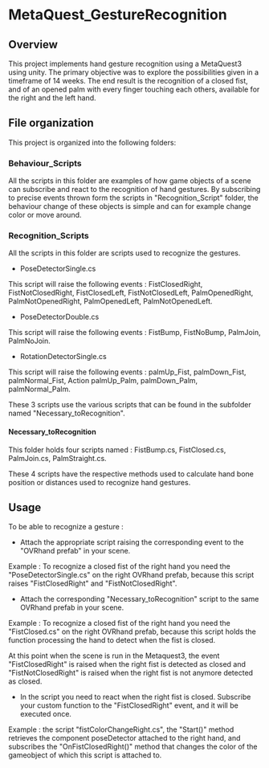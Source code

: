 # MetaQuest_GestureRecognition
 
## Overview

This project implements hand gesture recognition using a MetaQuest3 using unity. The primary objective was to explore the possibilities given in a timeframe of 14 weeks. The end result is the recognition of a closed fist, and of an opened palm with every finger touching each others, available for the right and the left hand. 

## File organization 

This project is organized into the following folders:

### Behaviour_Scripts 

All the scripts in this folder are examples of how game objects of a scene can subscribe and react to the recognition of hand gestures. By subscribing to precise events thrown form the scripts in "Recognition_Script" folder, the behaviour change of these objects is simple and can for example change color or move around.

### Recognition_Scripts 

All the scripts in this folder are scripts used to recognize the gestures. 

- PoseDetectorSingle.cs

This script will raise the following events : FistClosedRight, FistNotClosedRight, FistClosedLeft, FistNotClosedLeft, PalmOpenedRight, PalmNotOpenedRight, PalmOpenedLeft, PalmNotOpenedLeft. 

- PoseDetectorDouble.cs

This script will raise the following events : FistBump, FistNoBump, PalmJoin, PalmNoJoin.

- RotationDetectorSingle.cs 

This script will raise the following events : palmUp_Fist, palmDown_Fist, palmNormal_Fist, Action palmUp_Palm, palmDown_Palm, palmNormal_Palm.

These 3 scripts use the various scripts that can be found in the subfolder named "Necessary_toRecognition".

#### Necessary_toRecognition 

This folder holds four scripts named : FistBump.cs, FistClosed.cs, PalmJoin.cs, PalmStraight.cs.

These 4 scripts have the respective methods used to calculate hand bone position or distances used to recognize hand gestures.

## Usage 

To be able to recognize a gesture :

- Attach the appropriate script raising the corresponding event to the "OVRhand prefab" in your scene. 

Example : To recognize a closed fist of the right hand you need the "PoseDetectorSingle.cs" on the right OVRhand prefab, because this script raises "FistClosedRight" and "FistNotClosedRight". 

- Attach the corresponding "Necessary_toRecognition" script to the same OVRhand prefab in your scene. 

Example : To recognize a closed fist of the right hand you need the "FistClosed.cs" on the right OVRhand prefab, because this script holds the function processing the hand to detect when the fist is closed. 

At this point when the scene is run in the Metaquest3, the event "FistClosedRight" is raised when the right fist is detected as closed and "FistNotClosedRight" is raised when the right fist is not anymore detected as closed. 

- In the script you need to react when the right fist is closed. Subscribe your custom function to the "FistClosedRight" event, and it will be executed once.

Example : the script "fistColorChangeRight.cs", the "Start()" method retrieves the component poseDetector attached to the right hand, and subscribes the "OnFistClosedRight()" method that changes the color of the gameobject of which this script is attached to.
